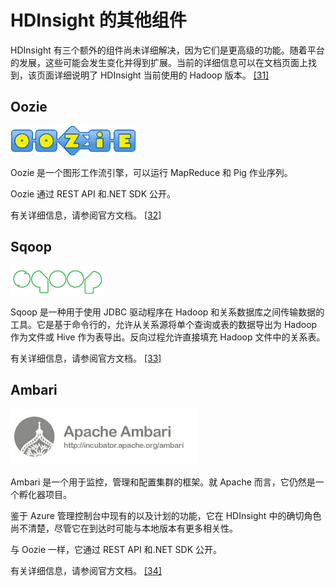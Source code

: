 # HDInsight 的其他组件

HDInsight 有三个额外的组件尚未详细解决，因为它们是更高级的功能。随着平台的发展，这些可能会发生变化并得到扩展。当前的详细信息可以在文档页面上找到，该页面详细说明了 HDInsight 当前使用的 Hadoop 版本。 [[31]](../Text/hdi-13.html#_ftn31)

## Oozie

![Oozie](img/image030.png)

Oozie 是一个图形工作流引擎，可以运行 MapReduce 和 Pig 作业序列。

Oozie 通过 REST API 和.NET SDK 公开。

有关详细信息，请参阅官方文档。 [[32]](../Text/hdi-13.html#_ftn32)

## Sqoop

![Sqoop](img/image031.png)

Sqoop 是一种用于使用 JDBC 驱动程序在 Hadoop 和关系数据库之间传输数据的工具。它是基于命令行的，允许从关系源将单个查询或表的数据导出为 Hadoop 作为文件或 Hive 作为表导出。反向过程允许直接填充 Hadoop 文件中的关系表。

有关详细信息，请参阅官方文档。 [[33]](../Text/hdi-13.html#_ftn33)

## Ambari

![Ambari](img/image032.jpg)

Ambari 是一个用于监控，管理和配置集群的框架。就 Apache 而言，它仍然是一个孵化器项目。

鉴于 Azure 管理控制台中现有的以及计划的功能，它在 HDInsight 中的确切角色尚不清楚，尽管它在到达时可能与本地版本有更多相关性。

与 Oozie 一样，它通过 REST API 和.NET SDK 公开。

有关详细信息，请参阅官方文档。 [[34]](../Text/hdi-13.html#_ftn34)